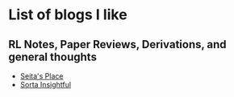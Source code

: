 # List of blogs I like
## RL Notes, Paper Reviews, Derivations, and general thoughts
* [Seita's Place](https://danieltakeshi.github.io)
* [Sorta Insightful](https://www.alexirpan.com/)
